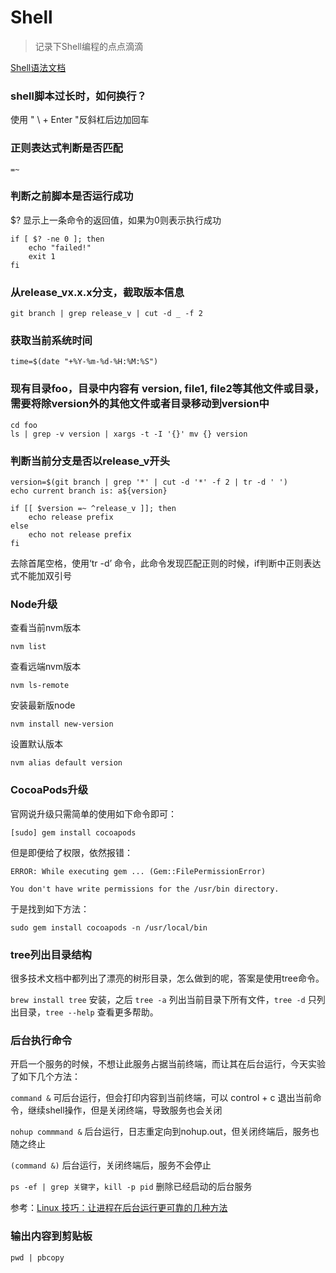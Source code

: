 # Shell

> 记录下Shell编程的点点滴滴

[Shell语法文档](https://wiki.ubuntu.org.cn/Shell%E7%BC%96%E7%A8%8B%E5%9F%BA%E7%A1%80#if_.E8.AF.AD.E5.8F.A5)

### shell脚本过长时，如何换行？

使用 " \ + Enter "反斜杠后边加回车

### 正则表达式判断是否匹配

```
=~
```

### 判断之前脚本是否运行成功

$? 显示上一条命令的返回值，如果为0则表示执行成功

```
if [ $? -ne 0 ]; then
    echo "failed!"
    exit 1
fi
```

### 从release_vx.x.x分支，截取版本信息

```
git branch | grep release_v | cut -d _ -f 2
```

### 获取当前系统时间

```
time=$(date "+%Y-%m-%d-%H:%M:%S")
```

### 现有目录foo，目录中内容有 version, file1, file2等其他文件或目录，需要将除version外的其他文件或者目录移动到version中

```
cd foo
ls | grep -v version | xargs -t -I '{}' mv {} version
```

### 判断当前分支是否以release_v开头

```shell
version=$(git branch | grep '*' | cut -d '*' -f 2 | tr -d ' ')
echo current branch is: a${version}

if [[ $version =~ ^release_v ]]; then
    echo release prefix
else 
    echo not release prefix
fi
```

去除首尾空格，使用‘tr -d’ 命令，此命令发现匹配正则的时候，if判断中正则表达式不能加双引号

### Node升级

查看当前nvm版本

```
nvm list
```

查看远端nvm版本

```
nvm ls-remote
```

安装最新版node

```
nvm install new-version
```

设置默认版本

```
nvm alias default version
```

### CocoaPods升级

官网说升级只需简单的使用如下命令即可：

```
[sudo] gem install cocoapods
```

但是即便给了权限，依然报错：

```
ERROR: While executing gem ... (Gem::FilePermissionError)

You don't have write permissions for the /usr/bin directory.
```

于是找到如下方法：

```
sudo gem install cocoapods -n /usr/local/bin
```

### tree列出目录结构

很多技术文档中都列出了漂亮的树形目录，怎么做到的呢，答案是使用tree命令。

`brew install tree` 安装，之后 `tree -a` 列出当前目录下所有文件，`tree -d` 只列出目录，`tree --help` 查看更多帮助。

### 后台执行命令

开启一个服务的时候，不想让此服务占据当前终端，而让其在后台运行，今天实验了如下几个方法：

`command &` 可后台运行，但会打印内容到当前终端，可以 control + c 退出当前命令，继续shell操作，但是关闭终端，导致服务也会关闭

`nohup commmand &` 后台运行，日志重定向到nohup.out，但关闭终端后，服务也随之终止

`(command &)` 后台运行，关闭终端后，服务不会停止

`ps -ef | grep 关键字`，`kill -p pid` 删除已经启动的后台服务

参考：[Linux 技巧：让进程在后台运行更可靠的几种方法](https://www.ibm.com/developerworks/cn/linux/l-cn-nohup/index.html)

### 输出内容到剪贴板

`pwd | pbcopy`